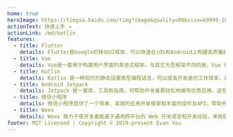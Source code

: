 ```yaml
---
home: true
heroImage: https://timgsa.baidu.com/timg?image&quality=80&size=b9999_10000&sec=1565685573899&di=7d6712049b61b6167115e51e688f64eb&imgtype=0&src=http%3A%2F%2Fimg.zcool.cn%2Fcommunity%2F0168725aefcac0a801206aba354608.gif
actionText: 快速上手 →
actionLink: /md/kotlin
features:
  - title: Flutter
    details: Flutter是Google的移动UI框架，可以快速在iOS和Android上构建高质量的原生用户界面。
  - title: Vue
    details: Vue是一套用于构建用户界面的渐进式框架。与其它大型框架不同的是，Vue 被设计为可以自底向上逐层应用。
  - title: Kotlin
    details: Kotlin 是一种现代的静态设置类型编程语言，可以提高开发者的工作效率，并提升开发者的工作愉悦度。
  - title: Android Jetpack
    details: Jetpack 是一套库、工具和指南，可帮助开发者更轻松地编写优质应用。这些组件可帮助您遵循最佳做法、让您摆脱编写样板代码的工作并简化复杂任务，以便您将精力集中放在所需的代码上。
  - title: 微信小程序
    details: 微信小程序提供了一个简单、高效的应用开发框架和丰富的组件及API，帮助开发者在微信中开发具有原生 APP 体验的服务。
  - title: Weex
    details: Weex 致力于使开发者能基于通用跨平台的 Web 开发语言和开发经验，来构建 Android、iOS 和 Web 应用。简单来说，在集成了 WeexSDK 之后，你可以使用 JavaScript 语言和前端开发经验来开发移动应用。
footer: MIT Licensed | Copyright © 2019-present Evan You
---
```


